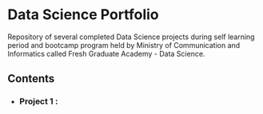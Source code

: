 # Data Science Portfolio
Repository of several completed Data Science projects during self learning period and bootcamp program held by Ministry of Communication and Informatics called Fresh Graduate Academy - Data Science.

## Contents

- ### Project 1 : 
